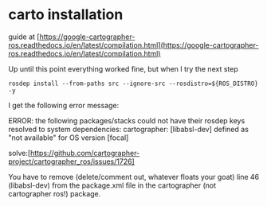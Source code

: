 # carto installation

guide at [https://google-cartographer-ros.readthedocs.io/en/latest/compilation.html](https://google-cartographer-ros.readthedocs.io/en/latest/compilation.html)

Up until this point everything worked fine, but when I try the next step
```
rosdep install --from-paths src --ignore-src --rosdistro=${ROS_DISTRO} -y
```
I get the following error message:

ERROR: the following packages/stacks could not have their rosdep keys resolved to system dependencies: cartographer: [libabsl-dev] defined as "not available" for OS version [focal] 

solve:[https://github.com/cartographer-project/cartographer_ros/issues/1726]

You have to remove (delete/comment out, whatever floats your goat) line 46 (<depend>libabsl-dev</depend>) from the package.xml file in the cartographer (not cartographer ros!) package.
